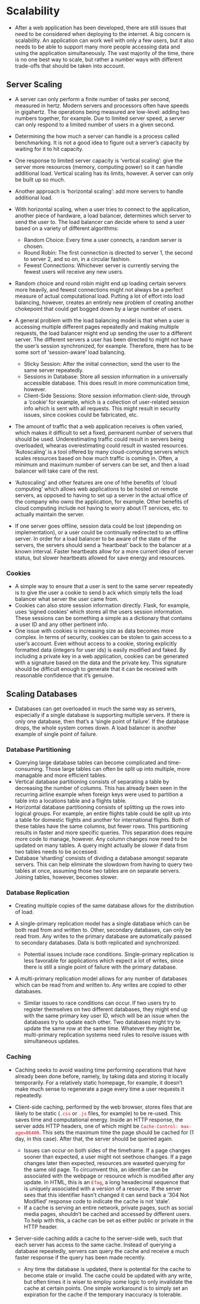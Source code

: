 <style>
    code {
        color: rgb(230, 0, 0);
        white-space: pre-wrap !important;
    }
</style>

# Scalability

- After a web application has been developed, there are still issues that need to be considered when deploying to the internet. A big concern is scalability. An application can work well with only a few users, but it also needs to be able to support many more people accessing data and using the application simultaneously. The vast majority of the time, there is no one best way to scale, but rather a number ways with different trade-offs that should be taken into account.


## Server Scaling

- A server can only perform a finite number of tasks per second, measured in hertz. Modern servers and processors often have speeds in gigahertz. The operations being measured are low-level: adding two numbers together, for example. Due to limited server speed, a server can only respond to a limited number of users in a given second.
- Determining the how much a server can handle is a process called benchmarking. It is not a good idea to figure out a server’s capacity by waiting for it to hit capacity.
- One response to limited server capacity is ‘vertical scaling’: give the server more resources (memory, computing power) so it can handle additional load. Vertical scaling has its limits, however. A server can only be built up so much.
- Another approach is ‘horizontal scaling’: add more servers to handle additional load.
- With horizontal scaling, when a user tries to connect to the application, another piece of hardware, a load balancer, determines which server to send the user to. The load balancer can decide where to send a user based on a variety of different algorithms:
    - Random Choice: Every time a user connects, a random server is chosen.
    - Round Robin: The first connection is directed to server 1, the second to server 2, and so on, in a circular fashion.
    - Fewest Connections: Whichever server is currently serving the fewest users will receive any new users.
- Random choice and round robin might end up loading certain servers more heavily, and fewest connections might not always be a perfect measure of actual computational load. Putting a lot of effort into load balancing, however, creates an entirely new problem of creating another chokepoint that could get bogged down by a large number of users.
- A general problem with the load balancing model is that when a user is accessing multiple different pages repeatedly and making multiple requests, the load balancer might end up sending the user to a different server. The different servers a user has been directed to might not have the user’s session synchronized, for example. Therefore, there has to be some sort of ‘session-aware’ load balancing.

    - Sticky Session: After the initial connection, send the user to the same server repeatedly.
    - Sessions in Database: Store all session information in a universally accessible database. This does result in more communication time, however.
    - Client-Side Sessions: Store session information client-side, through a ‘cookie’ for example, which is a collection of user-related session info which is sent with all requests. This might result in security issues, since cookies could be fabricated, etc.

- The amount of traffic that a web application receives is often varied, which makes it difficult to set a fixed, permanent number of servers that should be used. Underestimating traffic could result in servers being overloaded, whearas overestimating could result in wasted resources. ‘Autoscaling’ is a tool offered by many cloud-computing servers which scales resources based on how much traffic is coming in. Often, a minimum and maximum number of servers can be set, and then a load balancer will take care of the rest.
- ‘Autoscaling’ and other features are one of hthe benefits of ‘cloud computing’ which allows web applications to be hosted on remote servers, as opposed to having to set up a server in the actual office of the company who owns the application, for example. Other benefits of cloud computing include not having to worry about IT services, etc. to actually maintain the server.
- If one server goes offline, session data could be lost (depending on implementation), or a user could be continually redirected to an offline server. In order for a load balancer to be aware of the state of the servers, the servers should send a ‘heartbeat’ back to the balancer at a known interval. Faster heartbeats allow for a more current idea of server status, but slower heartbeats allowed for save energy and resources.


### Cookies

- A simple way to ensure that a user is sent to the same server repeatedly is to give the user a cookie to send b ack which simply tells the load balancer what server the user came from.
- Cookies can also store session information directly. Flask, for example, uses ‘signed cookies’ which stores all the users session information. These sessions can be something a simple as a dictionary that contains a user ID and any other pertinent info.
- One issue with cookies is increasing size as data becomes more complex. In terms of security, cookies can be stolen to gain access to a user’s account. Even without access to a cookie, storing explicitly formatted data (integers for user ids) is easily modified and faked. By including a private key in a web application, cookies can be generated with a signature based on the data and the private key. This signature should be difficult enough to generate that it can be received with reasonable confidence that it’s genuine.


## Scaling Databases

- Databases can get overloaded in much the same way as servers, especially if a single database is supporting multiple servers. If there is only one database, then that’s a ‘single point of failure’. If the database drops, the whole system comes down. A load balancer is another example of single point of failure.


### Database Partitioning

- Querying large database tables can become complicated and time-consuming. Those large tables can often be split up into multiple, more managable and more efficient tables.
- Vertical database partitioning consists of separating a table by decreasing the number of columns. This has already been seen in the recurring airline example when foreign keys were used to partition a table into a locations table and a flights table.
- Horizontal database partitioning consists of splitting up the rows into logical groups. For example, an entire flights table could be split up into a table for domestic flights and another for international flights. Both of these tables have the same columns, but fewer rows. This partitioning results in faster and more specific queries. This separation does require more code to manage, however. Any column changes now need to be updated on many tables. A query might actually be slower if data from two tables needs to be accessed.
- Database ‘sharding’ consists of dividing a database amongst separate servers. This can help eliminate the slowdown from having to query two tables at once, assuming those two tables are on separate servers. Joining tables, however, becomes slower.


### Database Replication

- Creating multiple copies of the same database allows for the distribution of load.
- A single-primary replication model has a single database which can be both read from and written to. Other, secondary databases, can only be read from. Any writes to the primary database are automatically passed to secondary databases. Data is both replicated and synchronized.

    - Potential issues include race conditions. Single-primary replication is less favorable for applications which expect a lot of writes, since there is still a single point of failure with the primary database.

- A multi-primary replication model allows for any number of databases which can be read from and written to. Any writes are copied to other databases.

    - Similar issues to race conditions can occur. If two users try to register themselves on two different databases, they might end up with the same primary key user ID, which will be an issue when the databases try to update each other. Two databases might try to update the same row at the same time. Whatever they might be, multi-primary replication systems need rules to resolve issues with simultaneous updates.


### Caching

- Caching seeks to avoid wasting time performing operations that have already been done before, namely, by taking data and storing it locally temporarily. For a relatively static homepage, for example, it doesn’t make much sense to regenerate a page every time a user requests it repeatedly.
- Client-side caching, performed by the web browser, stores files that are likely to be static (`.css` or `.js` files, for example) to be re-used. This saves time and computational energy. Inside an HTTP response, the server adds HTTP headers, one of which might be `Cache-Control: max-age=86400`. This sets the maximum time the page should be cached for (1 day, in this case). After that, the server should be queried again.

    - Issues can occur on both sides of the timeframe. If a page changes sooner than expected, a user might not seethose changes. If a page changes later then expected, resources are waseted querying for the same old page. To circumvent this, an identifier can be associated with the webpage or resource which is modified after any update. In HTML, this is an `ETag`, a long hexadecimal sequence that is uniquely associated with a version of a resource. If the server sees that this identifier hasn’t changed it can send back a ‘304 Not Modified’ response code to indicate the cache is not ‘stale’.
    - If a cache is serving an entire network, private pages, such as social media pages, shouldn’t be cached and accessed by different users. To help with this, a cache can be set as either public or private in the HTTP header.

- Server-side caching adds a cache to the server-side web, such that each server has access to the same cache. Instead of querying a database repeatedly, servers can query the cache and receive a much faster response if the query has been made recently.

    - Any time the database is updated, there is potential for the cache to become stale or invalid. The cache could be updated with any write, but often times it is wiser to employ some logic to only invalidate the cache at certain points. One simple workaround is to simply set an expiration for the cache if the temporary inaccuracy is tolerable.
